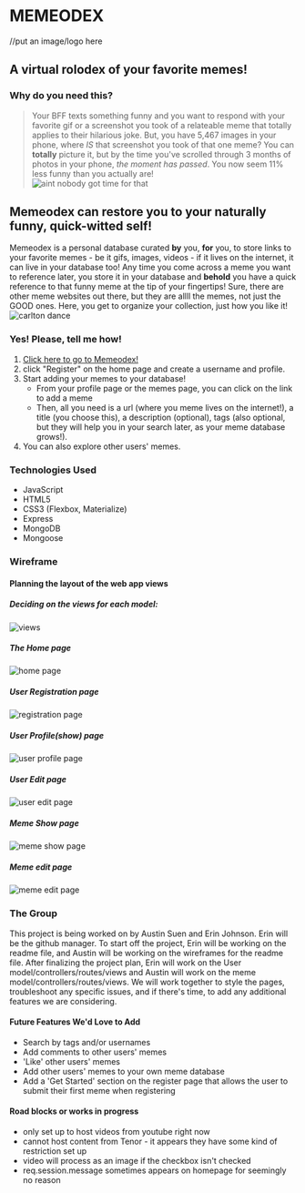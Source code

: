 # MEMEODEX
//put an image/logo here

## A virtual rolodex of your favorite memes!
### Why do you need this?
> Your BFF texts something funny and you want to respond with your favorite gif or a screenshot you took of a relateable meme that totally applies to their hilarious joke.  But, you have 5,467 images in your phone, where *IS* that screenshot you took of that one meme? You can **totally** picture it, but by the time you've scrolled through 3 months of photos in your phone, *the moment has passed*. You now seem 11% less funny than you actually are!   
> ![aint nobody got time for that](https://i.kym-cdn.com/photos/images/newsfeed/000/284/529/e65.gif)

## Memeodex can restore you to your naturally funny, quick-witted self!
Memeodex is a personal database curated **by** you, **for** you, to store links to your favorite memes - be it gifs, images, videos - if it lives on the internet, it can live in your database too!  Any time you come across a meme you want to reference later, you store it in your database and **behold** you have a quick reference to that funny meme at the tip of your fingertips!  Sure, there are other meme websites out there, but they are allll the memes, not just the GOOD ones.  Here, you get to organize your collection, just how you like it!
![carlton dance](https://media1.tenor.com/images/d4e0c039ed0d2b31af296f73abed7174/tenor.gif?itemid=5084105)

### Yes! Please, tell me how!
1. [Click here to go to Memeodex!](https://memeodex.herokuapp.com/)
2. click "Register" on the home page and create a username and profile.
3. Start adding your memes to your database!
    - From your profile page or the memes page, you can click on the link to add a meme
    - Then, all you need is a url (where you meme lives on the internet!), a title (you choose this), a description (optional), tags (also optional, but they will help you in your search later, as your meme database grows!).
4. You can also explore other users' memes.

### Technologies Used
- JavaScript
- HTML5
- CSS3 (Flexbox, Materialize)
- Express
- MongoDB
- Mongoose 

### Wireframe
#### Planning the layout of the web app views
##### Deciding on the views for each model:
![views](public/images/views.jpg)
##### The Home page
![home page](public/images/views_index_home.jpg)
##### User Registration page
![registration page](public/images/views_user_register.jpg)
##### User Profile(show) page
![user profile page](public/images/views_user_show(profile).jpg)
##### User Edit page
![user edit page](public/images/views_user_edit(profile).jpg)
##### Meme Show page
![meme show page](public/images/views_memes_show.jpg)
##### Meme edit page
![meme edit page](public/images/views_meme_edit.jpg)

### The Group
This project is being worked on by Austin Suen and Erin Johnson.  Erin will be the github manager. To start off the project, Erin will be working on the readme file, and Austin will be working on the wireframes for the readme file. After finalizing the project plan, Erin will work on the User model/controllers/routes/views and Austin will work on the meme model/controllers/routes/views.  We will work together to style the pages, troubleshoot any specific issues, and if there's time, to add any additional features we are considering.

#### Future Features We'd Love to Add
- Search by tags and/or usernames
- Add comments to other users' memes
- 'Like' other users' memes
- Add other users' memes to your own meme database
- Add a 'Get Started' section on the register page that allows the user to submit their first meme when registering

#### Road blocks or works in progress
- only set up to host videos from youtube right now
- cannot host content from Tenor - it appears they have some kind of restriction set up
- video will process as an image if the checkbox isn't checked
- req.session.message sometimes appears on homepage for seemingly no reason

